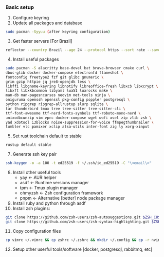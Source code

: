 ### Basic setup

1. Configure keyring
2. Update all packages and database
```sh
sudo pacman -Syyuu (after keyring configuration)
```
3. Get faster servers [For Brazil]
```sh
reflector --country Brazil --age 24 --protocol https --sort rate --save /etc/pacman.d/mirrorlist
```
4. Install useful packages
```sh
sudo pacman -S alacritty base-devel bat brave-browser cmake curl \
dbus-glib docker docker-compose electronfd flameshot \
fontconfig freetype2 fzf git glibc gnumeric \
grim gzip httpie jq jre8-openjdk less \
libffi libgnome-keyring libnotify libreoffice-fresh libxcb libxcrypt \
libxft libxkbcommon libyaml lua51 luarocks make \
man-db man-pagesncurses neovim net-tools ninja \
oniguruma openssh openssl pkg-config poppler postgresql \
python ripgrep ripgrep-allrustup slurp sqlite \
tar thunderbird tmux tree tree-sitter tree-sitter-cli \
ttf-font-awesome ttf-nerd-fonts-symbols ttf-roboto-mono-nerd \
unixodbcunzip vim vpnc docker-compose wget wofi xsel zip zlib zsh \
yad xdotool i3blocks noise-suppression-for-voice ffmpegthumbnailer \
tumbler vlc pamixer xclip alsa-utils inter-font zig ly xorg-xinput
```
5. Set rust toolchain default to stable
```sh
rustup default stable
```
7. Generate ssh key pair
```sh
ssh-keygen -o -a 100 -t ed25519 -f ~/.ssh/id_ed25519 -C "\<email\>"
```
8. Install other useful tools
    - yay <- AUR helper
    - asdf <- Runtime versions manager
    - tpm <- Tmux plugin manager
    - ohmyzsh <- Zsh configuration framework
    - pnpm <- Alternative [better] node package manager
9. Install ruby and python through asdf
10. Install zsh plugins:
```sh
git clone https://github.com/zsh-users/zsh-autosuggestions.git $ZSH_CUSTOM/plugins/zsh-autosuggestions
git clone https://github.com/zsh-users/zsh-syntax-highlighting.git $ZSH_CUSTOM/plugins/zsh-syntax-highlighting
```
11. Copy configuration files
```sh
cp vimrc ~/.vimrc && cp zshrc ~/.zshrc && mkdir ~/.config && cp -r nvim ~/.config && cp -r alacritty ~/.config && cp -r dunst ~/.config
```
12. Setup other userful tools/software [docker, postgresql, rabbitmq, etc]
